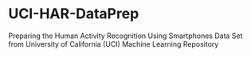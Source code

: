 UCI-HAR-DataPrep
================

Preparing the Human Activity Recognition Using Smartphones Data Set from University of California (UCI) Machine Learning Repository 
